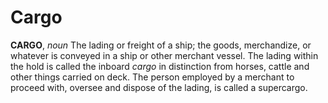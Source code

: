 # Cargo

**CARGO**, _noun_ The lading or freight of a ship; the goods, merchandize, or whatever is conveyed in a ship or other merchant vessel. The lading within the hold is called the inboard _cargo_ in distinction from horses, cattle and other things carried on deck. The person employed by a merchant to proceed with, oversee and dispose of the lading, is called a supercargo.
